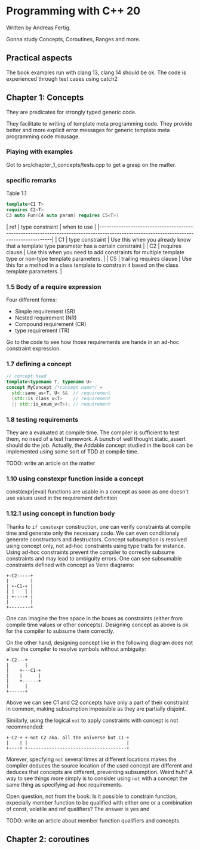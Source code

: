# Programming with C++ 20

Written by Andreas Fertig.

Gonna study Concepts, Coroutines, Ranges and more.

## Practical aspects

The book examples run with clang 13, clang 14 should be ok.
The code is experienced through test cases using catch2

## Chapter 1: Concepts

They are predicates for strongly typed generic code.

They facilitate te writing of template meta programming code.
They provide better and more explicit error messages for generic template meta programming code misusage.

### Playing with examples

Got to src/chapter_1_concepts/tests.cpp to get a grasp on the matter.

### specific remarks

Table 1.1

```cpp
template<C1 T>
requires C2<T>
C3 auto Fun(C4 auto param) requires C5<T>)
```

| ref | type constraint          | when to use                                                                                           |
|----------------------------------------------------------------------------------------------------------------------------------------|
| C1  | type constraint          | Use this when you already know that a template type parameter has a certain constraint                |
| C2  | requires clause          | Use this when you need to add constraints for multiple template type or non-type template parameters. |
| C5  | trailing requires clause | Use this for a method in a class template to constrain it based on the class template parameters.     |

### 1.5 Body of a require expression

Four different forms:

- Simple requirement   (SR)
- Nested requirement   (NR)
- Compound requirement (CR)
- type requirement     (TR)

Go to the code to see how those requirements are hande in an ad-hoc constraint expression.

### 1.7 defining a concept

```cpp
// concept head
template<typename T, typename U>
concept MyConcept /*concept name*/ =
  std::same_as<T, U> &&  // requirement
  (std::is_class_v<T>    // requirement
  || std::is_enum_v<T>); // requirement
```

### 1.8 testing requirements

They are a evaluated at compile time. The compiler is sufficient to test them, no need of a test framework.
A bunch of well thought static_assert should do the job.
Actually, the Addable concept studied in the book can be implemented using some sort of TDD at compile time.

TODO: write an article on the matter

### 1.10 using constexpr function inside a concept

const(expr|eval) functions are usable in a concept as soon as one doesn't use
values used in the requirement definition

### 1.12.1 using concept in function body

Thanks to `if constexpr` construction, one can verify constraints at compile time
and generate only the necessary code.
We can even conditionaly generate constructors and destructors.
Concept subsumption is resolved using concept only, not ad-hoc constraints
using type traits for instance. Using ad-hoc constraints prevent the compiler
to correctly subsume constraints and may lead to ambiguity errors. One can see
subsumable constraints defined with concept as Venn diagrams:

```
+-C2-----+
|        |
| +-C1-+ |
| |    | |
| +----+ |
|        |
+--------+
```
One can imagine the free space in the boxes as constraints (either from compile
time values or other concepts).
Designing concept as above is ok for the compiler to subsume them correctly.

On the other hand, designing concept like in the following diagram does not
allow the compiler to resolve symbols without ambiguity:

```
+-C2---+
|      |
|    +---C1-+
|    |      |
|    +------+
|      |
+------+
```

Above we can see C1 and C2 concepts have only a part of their constraint in
common, making subsumption impossible as they are partially disjoint.

Similarly, using the logical `not` to apply constraints with concept is not recommended:

```
+-C2-+ +-not C2 aka. all the universe but C1-+
|    | |                                     |
+----+ +-------------------------------------+
```

Morever, specfying `not` several times at different locations makes the
compiler deduces the source location of the used concept are different and
deduces that concepts are different, preventing subsumption. Weird huh? A way
to see things more simply is to consider using `not` with a concept the same
thing as specifying ad-hoc requirements.

Open question, not from the book:
Is it possible to constrain function, expecially member function to be
qualified with either one or a combination of const, volatile and ref
qualifiers?
The answer is yes and

TODO: write an article about member function qualifiers and concepts

## Chapter 2: coroutines
